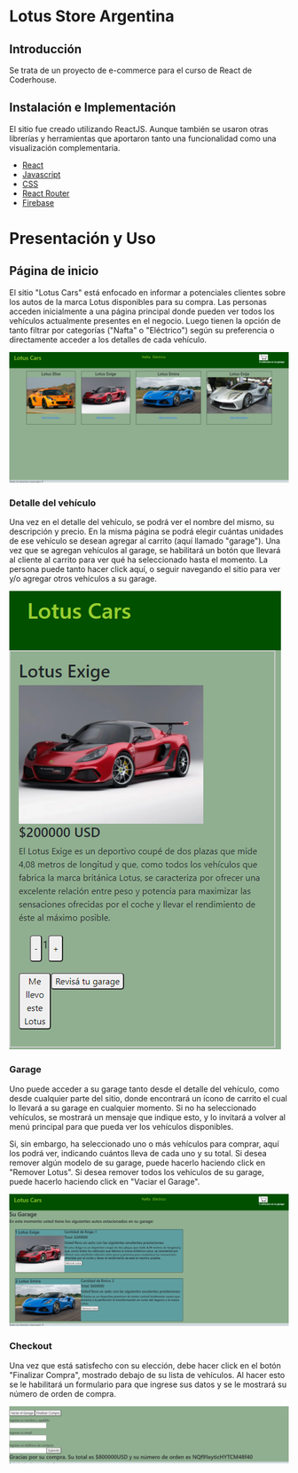 # Lotus Store Argentina

## Introducción

Se trata de un proyecto de e-commerce para el curso de React de Coderhouse.

## Instalación e Implementación

El sitio fue creado utilizando ReactJS. Aunque también se usaron otras librerías y herramientas que aportaron tanto una funcionalidad como una visualización complementaria.

- [React](https://reactjs.org/)
- [Javascript](https://www.javascript.com/)
- [CSS](https://www.w3.org/Style/CSS/Overview.en.html)
- [React Router](https://v5.reactrouter.com/web/guides/quick-start)
- [Firebase](https://firebase.google.com/)

# Presentación y Uso

##  Página de inicio

El sitio "Lotus Cars" está enfocado en informar a potenciales clientes sobre los autos de la marca Lotus disponibles para su compra. Las personas acceden inicialmente a una página principal donde pueden ver todos los vehículos actualmente presentes en el negocio. Luego tienen la opción de tanto filtrar por categorías ("Nafta" o "Eléctrico") según su preferencia o directamente acceder a los detalles de cada vehículo.

![inicio](https://github.com/TomasCasserly/React/blob/master/src/components/inicio.PNG)

### Detalle del vehículo

Una vez en el detalle del vehículo, se podrá ver el nombre del mismo, su descripción y precio. En la misma página se podrá elegir cuántas unidades de ese vehículo se desean agregar al carrito (aquí llamado "garage"). Una vez que se agregan vehículos al garage, se habilitará un botón que llevará al cliente al carrito para ver qué ha seleccionado hasta el momento. La persona puede tanto hacer click aquí, o seguir navegando el sitio para ver y/o agregar otros vehículos a su garage.

![detalle](https://github.com/TomasCasserly/React/blob/master/src/components/detalle.PNG)

### Garage

Uno puede acceder a su garage tanto desde el detalle del vehículo, como desde cualquier parte del sitio, donde encontrará un ícono de carrito el cual lo llevará a su garage en cualquier momento. Si no ha seleccionado vehículos, se mostrará un mensaje que indique esto, y lo invitará a volver al menú principal para que pueda ver los vehículos disponibles.

Si, sin embargo, ha seleccionado uno o más vehículos para comprar, aquí los podrá ver, indicando cuántos lleva de cada uno y su total. Si desea remover algún modelo de su garage, puede hacerlo haciendo click en "Remover Lotus". Si desea remover todos los vehículos de su garage, puede hacerlo haciendo click en "Vaciar el Garage".

![garage](https://github.com/TomasCasserly/React/blob/master/src/components/garageSalida.PNG)

### Checkout

Una vez que está satisfecho con su elección, debe hacer click en el botón "Finalizar Compra", mostrado debajo de su lista de vehículos. Al hacer esto se le habilitará un formulario para que ingrese sus datos y se le mostrará su número de orden de compra.

![checkout](https://github.com/TomasCasserly/React/blob/master/src/components/checkout.PNG)


